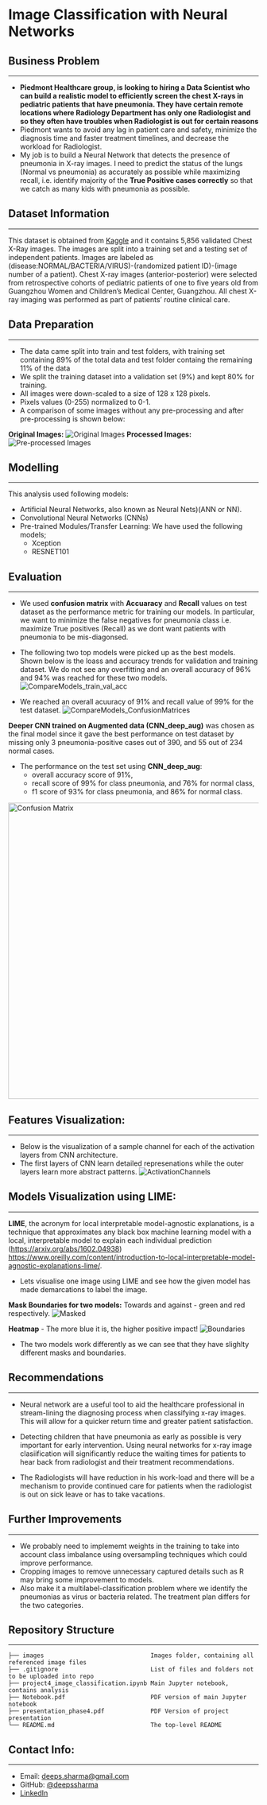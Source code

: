 # Image Classification with Neural Networks
## Business Problem
---------------------------------
* **Piedmont Healthcare group, is looking to hiring a Data Scientist who can build a realistic model to efficiently screen the chest X-rays in pediatric patients that have pneumonia. 
They have certain remote locations where Radiology Department has only one Radiologist and so they often have troubles when Radiologist is out for certain reasons**
* Piedmont wants to avoid any lag in patient care and safety, minimize the diagnosis time and faster treatment timelines, and decrease the workload for Radiologist.
* My job is to build a Neural Network that detects the presence of pneumonia in X-ray images. I need to predict the status of the lungs (Normal vs pneumonia) as accurately as possible
while maximizing recall, i.e. identify majority of the **True Positive cases correctly** so that we catch as many kids with pneumonia as possible.
## Dataset Information
---------------------------------
This dataset is obtained from [Kaggle](https://www.kaggle.com/datasets/tolgadincer/labeled-chest-xray-images) and it contains 5,856 validated Chest X-Ray images. The images are split into a training set and a testing set of independent patients.
Images are labeled as (disease:NORMAL/BACTERIA/VIRUS)-(randomized patient ID)-(image number of a patient).
Chest X-ray images (anterior-posterior) were selected from retrospective cohorts of pediatric patients of one to five years old from Guangzhou Women and Children’s Medical Center, Guangzhou.
All chest X-ray imaging was performed as part of patients’ routine clinical care.
## Data Preparation
---------------------------------
* The data came split into train and test folders, with training set containing 89% of the total data and test folder containg the remaining 11% of the data
* We split the training dataset into a validation set (9%) and kept 80% for training.
* All images were down-scaled to a size of 128 x 128 pixels.
* Pixels values (0-255) normalized to 0-1.
* A comparison of some images without any pre-processing and after pre-processing is shown below:

**Original Images:**
![Original Images](https://github.com/deepssharma/Phase4/blob/main/images/RawImages.png)
**Processed Images:**
![Pre-processed Images](https://github.com/deepssharma/Phase4/blob/main/images/ScaledImages.png)

## Modelling
----
This analysis used following models:
- Artificial Neural Networks, also known as Neural Nets)(ANN or NN).
- Convolutional Neural Networks (CNNs)
- Pre-trained Modules/Transfer Learning: We have used the following models;
  - Xception
  - RESNET101
## Evaluation
----
* We used **confusion matrix** with **Accuaracy** and **Recall** values on test dataset as the performance metric for training our models. In particular, we want to minimize  the false negatives for pneumonia class i.e. maximize True positives (Recall) as we dont want patients with pneumonia to be mis-diagonsed.

* The following two top models were picked up as the best models.
Shown below is the loass and accuracy trends for validation and training dataset. We do not see any overfitting and an overall accuracy of 96% and 94% was reached for these two models.
![CompareModels_train_val_acc](https://github.com/deepssharma/Phase4/blob/main/images/accuracy_top_two_models_comp.png)

* We reached an overall acuuracy of 91% and recall value of 99% for the test dataset.
![CompareModels_ConfusionMatrices](https://github.com/deepssharma/Phase4/blob/main/images/TopModels_CM.png)

**Deeper CNN trained on Augmented data (CNN_deep_aug)** was chosen as the final model since it gave the best performance on test dataset by missing only 3 pneumonia-positive cases out of 390, and 55 out of 234 normal cases. 

* The performance on the test set using **CNN_deep_aug**:
    - overall accuracy score of 91%, 
    - recall score of 99% for class pneumonia, and 76% for normal class,
    - f1 score of 93% for class pneumonia, and 86% for normal class.
<img width="596" alt="Confusion Matrix" src="https://github.com/deepssharma/Phase4/blob/main/images/classificatio_report.png">

## Features Visualization:
----
* Below is the visualization of a sample channel for each of the activation layers from CNN architecture. 
* The first layers of CNN learn detailed represenations while the outer layers learn more abstract patterns. 
![ActivationChannels](https://github.com/deepssharma/Phase4/blob/main/images/features.png)

## Models Visualization using LIME:
-----
**LIME**, the acronym for local interpretable model-agnostic explanations, is a technique that approximates any black box machine learning model with a local, interpretable model to explain each individual prediction (https://arxiv.org/abs/1602.04938)
https://www.oreilly.com/content/introduction-to-local-interpretable-model-agnostic-explanations-lime/.

* Lets visualise one image using LIME and see how the given model has made demarcations to label the image.

**Mask Boundaries for two models:** Towards and against - green and red respectively.
![Masked](https://github.com/deepssharma/Phase4/blob/main/images/Topmodels_lime_masks.png)

**Heatmap** - The more blue it is, the higher positive impact!
![Boundaries](https://github.com/deepssharma/Phase4/blob/main/images/Topmodels_lime_comp.png)

* The two models work differently as we can see that they have slighlty different masks and boundaries.
## Recommendations
----
* Neural network are a useful tool to aid the healthcare professional in stream-lining the diagnosing process when classifying x-ray images. This will allow for a quicker return time and greater patient satisfaction.

* Detecting children that have pneumonia as early as possible is very important for early intervention. Using neural networks for x-ray image clasiification will significantly reduce the waiting times for patients to hear back from radiologist and their treatment recommendations.

* The Radiologists will have reduction in his work-load and there will be a mechanism to provide continued care for patients when the radiologist is out on sick leave or has to take vacations.

## Further Improvements
----
* We probably need to implememt weights in the training to take into account class imbalance using oversampling techniques which could improve performance.
* Cropping images to remove unnecessary captured details such as R may bring some improvement to models.
* Also make it a multilabel-classification problem where we identify the pneumonias as virus or bacteria related. The treatment plan differs for the two categories.
## Repository Structure
 ------
    ├── images                              Images folder, containing all referenced image files
    ├── .gitignore                          List of files and folders not to be uploaded into repo
    ├── project4_image_classification.ipynb Main Jupyter notebook, contains analysis
    ├── Notebook.pdf                        PDF version of main Jupyter notebook
    ├── presentation_phase4.pdf             PDF Version of project presentation                                        
    └── README.md                           The top-level README
    
## Contact Info:
-----
* Email: deeps.sharma@gmail.com
* GitHub: [@deepssharma](https://github.com/deepssharma)
* [LinkedIn](https://www.linkedin.com/in/deepali-sharma-a83a126/) 
